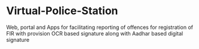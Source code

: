# Virtual-Police-Station
Web, portal and Apps for facilitating reporting of offences for registration of FIR with provision OCR based signature along with Aadhar based digital signature
